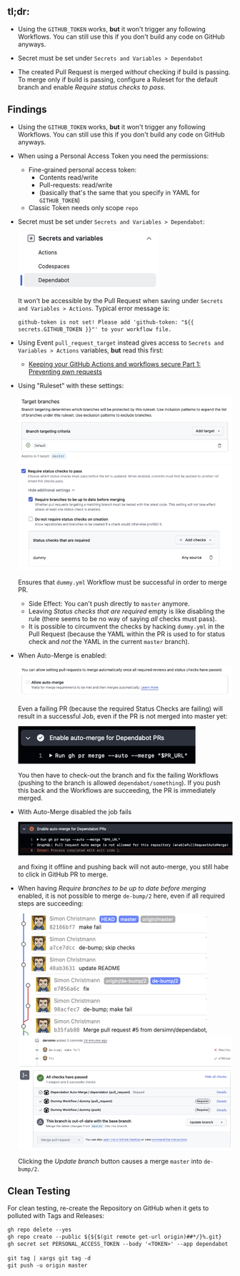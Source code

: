 
## tl;dr:

- Using the `GITHUB_TOKEN` works, __but__ it won't trigger any following Workflows. You can still use this if you don't build any code on GitHub anyways.

- Secret must be set under `Secrets and Variables > Dependabot`

- The created Pull Request is merged _without_ checking if build is passing. To merge only if build is passing, configure a Ruleset for the default branch and enable _Require status checks to pass_.


## Findings

- Using the `GITHUB_TOKEN` works, __but__ it won't trigger any following Workflows. You can still use this if you don't build any code on GitHub anyways.

- When using a Personal Access Token you need the permissions:
    - Fine-grained personal access token:
        - Contents read/write
        - Pull-requests: read/write
        - (basically that's the same that you specify in YAML for `GITHUB_TOKEN`)
    - Classic Token needs only scope `repo`

- Secret must be set under `Secrets and Variables > Dependabot`:

    ![](docs/dependabot_secrets.png)

    It won't be accessible by the Pull Request when saving under `Secrets and Variables > Actions`. Typical error message is:

    ```
    github-token is not set! Please add 'github-token: "${{ secrets.GITHUB_TOKEN }}"' to your workflow file.
    ```

- Using Event `pull_request_target` instead gives access to `Secrets and Variables > Actions` variables, **but** read this first:

    - [Keeping your GitHub Actions and workflows secure Part 1: Preventing pwn requests](https://securitylab.github.com/resources/github-actions-preventing-pwn-requests/)

- Using "Ruleset" with these settings:

    ![](docs/ruleset_target.png)
    ![](docs/ruleset_status_check.png)

  Ensures that `dummy.yml` Workflow must be successful in order to merge PR.

    - Side Effect: You can't push directly to `master` anymore.
    - Leaving _Status checks that are required_ empty is like disabling the rule (there seems to be no way of saying _all_ checks must pass).
    - It is possible to circumvent the checks by hacking `dummy.yml` in the Pull Request (because the YAML within the PR is used to for status check and _not_ the YAML in the current `master` branch).

- When Auto-Merge is enabled:

    ![](docs/auto_merge.png)

  Even a failing PR (because the required Status Checks are failing) will result in a successful Job, even if the PR is not merged into master yet:

    ![](docs/auto_merge_enabled.png)

  You then have to check-out the branch and fix the failing Workflows (pushing to the branch is allowed `dependabot/something`). If you push this back and the Workflows are succeeding, the PR is immediately merged.

- With Auto-Merge disabled the job fails

    ![](docs/auto_merge_disabled.png)

  and fixing it offline and pushing back will not auto-merge, you still habe to click in GitHub PR to merge.

- When having _Require branches to be up to date before merging_ enabled, it is not possible to merge `de-bump/2` here, even if all required steps are succeeding:

    ![](docs/require_up_to_date.png)
    ![](docs/require_up_to_date_pr.png)

  Clicking the _Update branch_ button causes a merge `master` into `de-bump/2`.


## Clean Testing

For clean testing, re-create the Repository on GitHub when it gets to polluted with Tags and Releases:

    gh repo delete --yes
    gh repo create --public ${${$(git remote get-url origin)##*/}%.git}
    gh secret set PERSONAL_ACCESS_TOKEN --body '<TOKEN>' --app dependabot

    git tag | xargs git tag -d
    git push -u origin master
